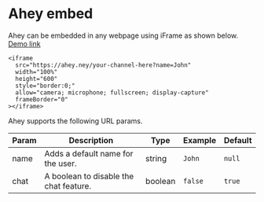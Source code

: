 # Ahey embed

Ahey can be embedded in any webpage using iFrame as shown below. [Demo link](https://ahey-demo-embed.surge.sh/)

```
<iframe
  src="https://ahey.ney/your-channel-here?name=John"
  width="100%"
  height="600"
  style="border:0;"
  allow="camera; microphone; fullscreen; display-capture"
  frameBorder="0"
></iframe>
```

Ahey supports the following URL params.

| Param | Description                            | Type    | Example | Default |
| ----- | -------------------------------------- | ------- | ------- | ------- |
| name  | Adds a default name for the user.      | string  | `John`  | `null`  |
| chat  | A boolean to disable the chat feature. | boolean | `false` | `true`  |
